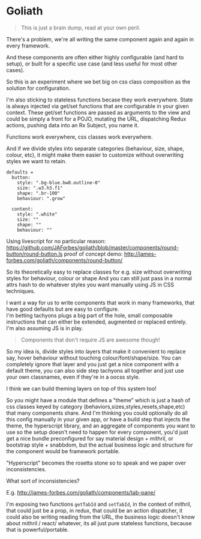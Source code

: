 Goliath
=======

> This is just a brain dump, read at your own peril.

There's a problem, we're all writing the same component again and again in every framework.

And these components are often either highly configurable (and hard to setup), or built for a specific use case 
(and less useful for most other cases).

So this is an experiment where we bet big on css class composition as the solution for configuration.

I'm also sticking to stateless functions becase they work everywhere.  State is always injected via get/set functions
that are configurable in your given context.  These get/set functions are passed as arguments to the view
and could be simply a front for a POJO, mutating the URL, dispatching Redux actions, pushing data into an Rx Subject, you name it.

Functions work everywhere, css classes work everywhere.


And if we divide styles into separate categories (behaviour, size, shape, colour, etc), 
it might make them easier to customize without overwriting styles we want to retain.

```ls
defaults =
  button:
    style: ".bg-blue.bw0.outline-0"
    size: ".w3.h3.f1"
    shape: ".br-100"
    behaviour: ".grow"

  content:
    style: ".white"
    size: ""
    shape: ""
    behaviour: ""
```

Using livescript for no particular reason:
https://github.com/JAForbes/goliath/blob/master/components/round-button/round-button.ls
proof of concept demo: http://james-forbes.com/goliath/components/round-button/

So its theoretically easy to replace classes for e.g. size without overwriting styles for behaviour, colour or shape
And you can still just pass in a normal attrs hash to do whatever styles you want manually using JS in CSS techniques.

I want a way for us to write components that work in many frameworks, that have good defaults but are easy to configure.  
I'm betting tachyons plugs a big part of the hole, small composable instructions that can either be extended, 
augmented or replaced entirely.  I'm also assuming JS is in play.

> Components that don't require JS are awesome though!

So my idea is, divide styles into layers that make it convenient to replace say, hover behaviour without touching colour/font/shape/size.
You can completely ignore that layer and you just get a nice component with a default theme, you can also side step tachyons all together 
and just use your own classnames, even if they're in a oocss style.  

I think we can build theming layers on top of this system too!

So you might have a module that defines a "theme" which is just a hash of css classes 
keyed by category (behaviors,sizes,styles,resets,shape,etc) that many components share.
And I'm thinking you could optionally do all this config manually in your given app, or have a build step that injects the theme, 
the hyperscript library, and an aggregate of components you want to use so the setup doesn't need to happen 
for every component, you'd just get a nice bundle preconfigured for say material design + mithril, 
or bootstrap style + snabbdom, but the actual business logic and structure for the component would be framework portable.

"Hyperscript" becomes the rosetta stone so to speak and we paper over inconsistencies.

What sort of inconsistencies?

E.g. http://james-forbes.com/goliath/components/tab-pane/

I'm exposing two functions `getTabId` and `setTabId`, in the context of mithril, that could just be a prop, 
in redux, that could be an action dispatcher, it could also be writing reading from the URL, 
the business logic doesn't know about mithril / react/ whatever, its all just pure stateless functions, 
because that is powerful/portable.